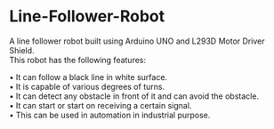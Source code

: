 # Line-Follower-Robot
A line follower robot built using Arduino UNO and L293D Motor Driver Shield.</br>
This robot has the following features:<br/>

• It can follow a black line in white surface.<br/>
• It is capable of various degrees of turns.<br/>
• It can detect any obstacle in front of it and can avoid the obstacle.<br/>
• It can start or start on receiving a certain signal.<br/>
• This can be used in automation in industrial purpose.<br/>
